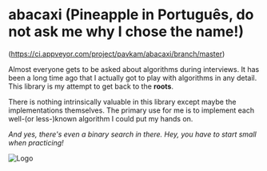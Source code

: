 # abacaxi (Pineapple in Português, do not ask me why I chose the name!)
(https://ci.appveyor.com/project/pavkam/abacaxi/branch/master)

Almost everyone gets to be asked about algorithms during interviews. It has been a long time ago that I actually got to play with algorithms in any detail. This library is my attempt to get back to the __roots__.

There is nothing intrinsically valuable in this library except maybe the implementations themselves. The primary use for me is to implement each well-(or less-)known algorithm I could put my hands on.

*And yes, there's even a binary search in there. Hey, you have to start small when practicing!*

![Logo](https://github.com/pavkam/abacaxi/raw/master/40218-200.png "Project Logo")
